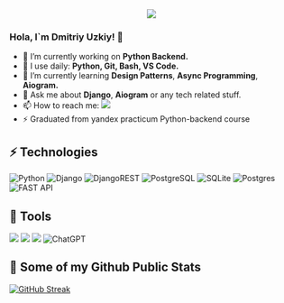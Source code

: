 <div id="header" align="center">
  <img src="https://media2.giphy.com/media/v1.Y2lkPTc5MGI3NjExaDd4dzVweGQ1cDYwZXdwd3N1ZTBrdG03M21xa2dzM3dqYnNieWdlZyZlcD12MV9pbnRlcm5hbF9naWZfYnlfaWQmY3Q9Zw/Dh5q0sShxgp13DwrvG/giphy.gif"/>
</div>

### Hola, I`m Dmitriy Uzkiy! 👋

- 🔭 I’m currently working on **Python Backend.**
- 🚀 I use daily: **Python, Git, Bash, VS Code.**
- 🌱 I’m currently learning **Design Patterns**, **Async Programming**, **Aiogram.**
- 💬 Ask me about **Django**, **Aiogram** or any tech related stuff.
- 📫 How to reach me: [<img src="https://img.shields.io/badge/Telegram-2CA5E0?style=flat-squeare&logo=telegram&logoColor=white">](https://t.me/dezz1er)
- ⚡ Graduated from yandex practicum Python-backend course

## ⚡ Technologies
![Python](https://img.shields.io/badge/py-3670A0?style=for-the-badge&logo=python&logoColor=ffdd54) ![Django](https://img.shields.io/badge/django-%23092E20.svg?style=for-the-badge&logo=django&logoColor=white) ![DjangoREST](https://img.shields.io/badge/DJANGO-REST-ff1709?style=for-the-badge&logo=django&logoColor=white&color=ff1709&labelColor=gray) ![PostgreSQL](https://img.shields.io/badge/postgresql-4169e1?style=for-the-badge&logo=postgresql&logoColor=white) 
![SQLite](https://img.shields.io/badge/sqlite-%2307405e.svg?style=for-the-badge&logo=sqlite&logoColor=white) ![Postgres](https://img.shields.io/badge/postgres-%23316192.svg?style=for-the-badge&logo=postgresql&logoColor=white) ![FAST API](https://img.shields.io/badge/FastAPI-005571?style=for-the-badge&logo=fastapi)
## :wrench: Tools
<img src="https://camo.githubusercontent.com/ee789fdcb588501cae8eade82ac9ed8bbd78069afb20ada7927c4764432fc40f/68747470733a2f2f696d672e736869656c64732e696f2f62616467652f2d4769742d626c61636b3f7374796c653d666c61742d737175617265266c6f676f3d676974"> <img src="https://camo.githubusercontent.com/ef6cf50bf9b90b26f298f3619057eb8b436363088459478449a6335fa8fe2184/68747470733a2f2f696d672e736869656c64732e696f2f62616467652f2d4769744875622d3138313731373f7374796c653d666c61742d737175617265266c6f676f3d676974687562"> [<img src="https://github.com/NoBadVibes79/NoBadVibes79/assets/130629231/6b5add86-5926-4c3a-954a-2e4eff658f7b">](https://code.visualstudio.com/) ![ChatGPT](https://img.shields.io/badge/chatGPT-74aa9c?style=for-the-badge&logo=openai&logoColor=white)

## 🔭 Some of my Github Public Stats
[![GitHub Streak](https://github-readme-streak-stats.herokuapp.com/?user=dezz1er)](https://git.io/streak-stats)



<img src="https://komarev.com/ghpvc/?username=dezz1er&style=flat-square&color=blue" alt=""/>
